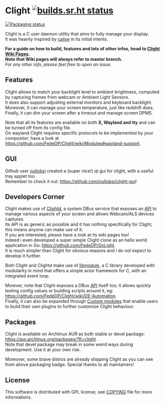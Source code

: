 # Clight [![builds.sr.ht status](https://builds.sr.ht/~fededp/clight.svg)](https://builds.sr.ht/~fededp/clight?)

[![Packaging status](https://repology.org/badge/vertical-allrepos/clight.svg)](https://repology.org/project/clight/versions)

Clight is a C user daemon utility that aims to fully manage your display.  
It was heavily inspired by [calise](http://calise.sourceforge.net/wordpress/) in its initial intents.  

**For a guide on how to build, features and lots of other infos, head to [Clight Wiki Pages](https://github.com/FedeDP/Clight/wiki).**  
**Note that Wiki pages will always refer to master branch.**  
*For any other info, please feel free to open an issue.*  

## Features

Clight allows to match your backlight level to ambient brightness, computed by capturing frames from webcam or Ambient Light Sensors.  
It does also support adjusting external monitors and keyboard backlight.  
Moreover, it can manage your screen temperature, just like redshift does.  
Finally, it can dim your screen after a timeout and manage screen DPMS.  

Note that all its features are available on both **X, Wayland and tty** and can be turned off from its config file.  
On wayland Clight requires specific protocols to be implemented by your compositor; have a look at https://github.com/FedeDP/Clight/wiki/Modules#wayland-support.  

## GUI

Github user [nullobsi](https://github.com/nullobsi) created a (super nice!) qt gui for clight, with a useful tray applet too.  
Remember to check it out: https://github.com/nullobsi/clight-gui!

## Developers Corner

Clight makes use of [Clightd](https://github.com/FedeDP/Clightd), a system DBus service that exposes an [API](https://github.com/FedeDP/Clightd/wiki/Api) to manage various aspects of your screen and allows Webcam/ALS devices captures.  
Its API is as generic as possible and it has nothing specifically for Clight; this means anyone can make use of it.  
If you are interested, please have a look at its wiki pages too!  
Indeed i even developed a super simple Clight clone as an hello world application in Go: https://github.com/FedeDP/GoLight.  
It is much simpler than Clight for obvious reasons and i do not expect to develop it further.  

Both Clight and Clightd make use of [libmodule](https://github.com/FedeDP/libmodule), a C library developed with modularity in mind that offers a simple actor framework for C, with an integrated event loop.

Morever, note that Clight exposes a DBus [API](https://github.com/FedeDP/Clightd/wiki/Api) itself too; it allows quickly testing config values or building scripts around it, eg: https://github.com/FedeDP/Clight/wiki/DE-Automation.  
Finally, it can also be expanded through [Custom modules](https://github.com/FedeDP/Clight/wiki/Custom-Modules) that enable users to build their own plugins to further customize Clight behaviour.  

## Packages
Clight is available on Archlinux AUR as both stable or devel package: https://aur.archlinux.org/packages/?K=clight .  
Note that devel package may break in some weird ways during development. Use it at your own risk.  

Moreover, some brave distros are already shipping Clight as you can see from above packaging badge. Special thanks to all maintainers!

## License
This software is distributed with GPL license, see [COPYING](https://github.com/FedeDP/Clight/blob/master/COPYING) file for more informations.
